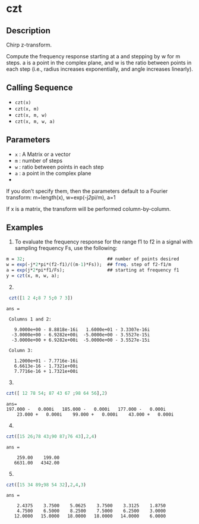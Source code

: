 # czt
## Description
Chirp z-transform.

Compute the frequency response starting at a and stepping by w for m steps. a is a point in the complex plane, and w is the ratio between points in each step (i.e., radius increases exponentially, and angle increases linearly).

## Calling Sequence

- `czt(x)`
- `czt(x, m)`
- `czt(x, m, w)`
- `czt(x, m, w, a)`
## Parameters
- `x` : A Matrix or a vector
- `m` : number of steps
- `w` : ratio between points in each step
- `a` : a point in the complex plane
- 
If you don’t specify them, then the parameters default to a Fourier transform: m=length(x), w=exp(-j*2*pi/m), a=1

If x is a matrix, the transform will be performed column-by-column.
## Examples
1. To evaluate the frequency response for the range f1 to f2 in a signal with sampling frequency Fs, use the following:
```scilab
m = 32;                               ## number of points desired
w = exp(-j*2*pi*(f2-f1)/((m-1)*Fs));  ## freq. step of f2-f1/m
a = exp(j*2*pi*f1/Fs);                ## starting at frequency f1
y = czt(x, m, w, a);
```

2.
```scilab
 czt([1 2 4;8 7 5;0 7 3])
```
```output
ans =

 Columns 1 and 2:

   9.0000e+00 - 8.8818e-16i   1.6000e+01 - 3.3307e-16i
  -3.0000e+00 - 6.9282e+00i  -5.0000e+00 - 3.5527e-15i
  -3.0000e+00 + 6.9282e+00i  -5.0000e+00 - 3.5527e-15i

 Column 3:

   1.2000e+01 - 7.7716e-16i
   6.6613e-16 - 1.7321e+00i
   7.7716e-16 + 1.7321e+00i
```
3.
```scilab
czt([ 12 78 54; 87 43 67 ;98 64 56],2)
```
```output
ans=
197.000 -   0.000i   185.000 -   0.000i   177.000 -   0.000i
    23.000 +   0.000i    99.000 +   0.000i    43.000 +   0.000i

```
4.
```scilab
czt([15 26;78 43;90 87;76 43],2,4)
```
```output
ans =

    259.00    199.00
   6631.00   4342.00
```
5.
```scilab
czt([15 34 89;98 54 32],2,4,3)
```
```output
ans =

    2.4375    3.7500    5.0625    3.7500    3.3125    1.8750
    4.7500    6.5000    8.2500    7.5000    6.2500    3.0000
   12.0000   15.0000   18.0000   18.0000   14.0000    6.0000


```
